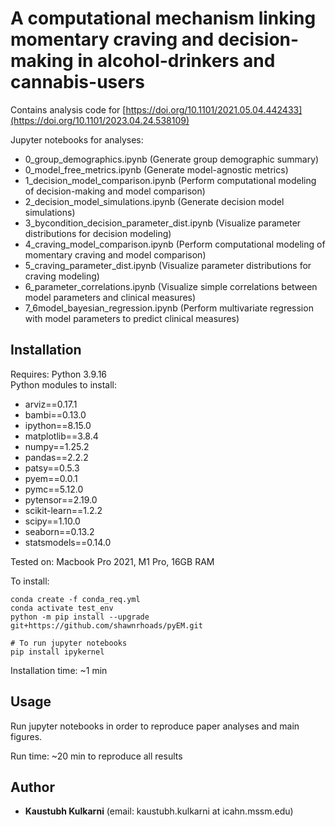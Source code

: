 # A computational mechanism linking momentary craving and decision-making in alcohol-drinkers and cannabis-users

Contains analysis code for [https://doi.org/10.1101/2021.05.04.442433](https://doi.org/10.1101/2023.04.24.538109)

Jupyter notebooks for analyses:
* 0_group_demographics.ipynb (Generate group demographic summary)
* 0_model_free_metrics.ipynb (Generate model-agnostic metrics)
* 1_decision_model_comparison.ipynb (Perform computational modeling of decision-making and model comparison)
* 2_decision_model_simulations.ipynb (Generate decision model simulations)
* 3_bycondition_decision_parameter_dist.ipynb (Visualize parameter distributions for decision modeling)
* 4_craving_model_comparison.ipynb (Perform computational modeling of momentary craving and model comparison)
* 5_craving_parameter_dist.ipynb (Visualize parameter distributions for craving modeling)
* 6_parameter_correlations.ipynb (Visualize simple correlations between model parameters and clinical measures)
* 7_6model_bayesian_regression.ipynb (Perform multivariate regression with model parameters to predict clinical measures)

## Installation

Requires: Python 3.9.16\
Python modules to install:
* arviz==0.17.1
* bambi==0.13.0
* ipython==8.15.0
* matplotlib==3.8.4
* numpy==1.25.2
* pandas==2.2.2
* patsy==0.5.3
* pyem==0.0.1
* pymc==5.12.0
* pytensor==2.19.0
* scikit-learn==1.2.2
* scipy==1.10.0
* seaborn==0.13.2
* statsmodels==0.14.0

Tested on: Macbook Pro 2021, M1 Pro, 16GB RAM

To install:
```
conda create -f conda_req.yml
conda activate test_env
python -m pip install --upgrade git+https://github.com/shawnrhoads/pyEM.git

# To run jupyter notebooks
pip install ipykernel
```
Installation time: ~1 min

## Usage

Run jupyter notebooks in order to reproduce paper analyses and main figures.

Run time: ~20 min to reproduce all results

## Author

* **Kaustubh Kulkarni** (email: kaustubh.kulkarni at icahn.mssm.edu)

